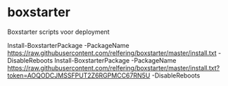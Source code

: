 # boxstarter
Boxstarter scripts voor deployment

Install-BoxstarterPackage -PackageName https://raw.githubusercontent.com/relfering/boxstarter/master/install.txt -DisableReboots
Install-BoxstarterPackage -PackageName https://raw.githubusercontent.com/relfering/boxstarter/master/install.txt?token=AOQODCJMSSFPUT2Z6RGPMCC67RN5U -DisableReboots
